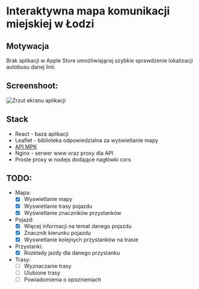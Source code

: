 # Interaktywna mapa komunikacji miejskiej w Łodzi

## Motywacja

Brak aplikacji w Apple Store umożliwiającej szybkie sprawdzenie lokalizacji autobusu danej linii. 

## Screenshoot:
![Zrzut ekranu aplikacji](https://i.imgur.com/ulqt5RX.jpg)

## Stack
- React - baza aplikacji
- Leaflet - biblioteka odpowiedzialna za wyświetlanie mapy
- [API MPK](http://rozklady.lodz.pl/Home/)
- Nginx - serwer www oraz proxy dla API
- Proste proxy w nodejs dodające nagłówki cors

## TODO:
- Mapa:
  - [x] Wyswietlanie mapy
  - [x] Wyswietlanie trasy pojazdu
  - [x] Wyświetlanie znaczników przystanków
- Pojazd:
  - [x] Więcej informacji na temat danego pojazdu
  - [x] Znacznik kierunku pojazdu
  - [x] Wyswietlanie kolejnych przystanków na trasie
- Przystanki:
  - [x] Rozkłady jazdy dla danego przystanku
- Trasy:
  - [ ] Wyznaczanie trasy
  - [ ] Ulubione trasy
  - [ ] Powiadomienia o opoznieniach
